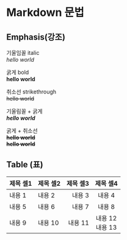 # Markdown 문법

## Emphasis(강조)
기울임꼴 italic  
*hello world*

굵게 bold  
**hello world**

취소선 strikethrough  
~~hello world~~

기울림꼴 + 굵게  
***hello world***

굵게 + 취소선  
**~~hello world~~**  
~~**hello world**~~

## Table (표)
|제목 셀1| 제목 셀2 | 제목 셀3 |       제목 셀4       |
|---|:------|------:|:-----------------:|
|내용 1| 내용 2  |  내용 3 |       내용 4        |
|내용 5| 내용 6  |  내용 7 |       내용 8        |
|내용 9| 내용 10 | 내용 11 | 내용 12 <br> 내용 13  |